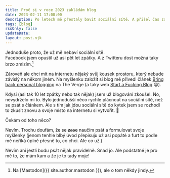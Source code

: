 ```yaml
---
title: Proč si v roce 2023 zakládám blog
date: 2023-02-11 17:00:00 
description: Po letech mě přestaly bavit sociální sítě. A přišel čas založit si blog.
tags: [blog]
rssOnly: false
updateDate:
layout: post.njk
---
```


Jednoduše proto, že už mě nebaví sociální sítě.  
Facebook jsem opustil už asi pět let zpátky. A z Twitteru dost možná taky brzo zmizím.[^1]

[^1]: Na [Mastodon]({{ site.author.mastodon }}), ale o tom někdy jindy.

Zároveň ale chci mít na internetu nějaký svůj kousek prostoru, který nebude závislý na někom jiném. Na myšlenku založit si blog mě přivedl článek [Bring back personal blogging](https://www.theverge.com/23513418/bring-back-personal-blogging) na The Verge (a taky web [Start a Fucking Blog](https://startafuckingblog.com/) 😁).

Kdysi (asi tak 10 let zpátky nebo tak nějak) jsem už blogování zkoušel. No, nevydrželo mi to. Bylo jednodušší něco rychle plácnout na sociální sítě, než se psát s článkem. Ale s tím jak jdou sociální sítě do kytek jsem se rozhodl to zkusit znovu a svoje místo na internetu si vytvořit. 🙂

Čekám od toho něco?

Nevím. Trochu doufám, že se ~~zase~~ naučím psát a formulovat svoje myšlenky (jenom tenhle blbý úvod přepisuju už asi popáté a furt to podle mě neříká úplně přesně to, co chci. Ale co už.)

Nevím ani jestli budu psát nějak pravidelně. Snad jo. Ale podstatné je pro mě to, že mám kam a že je to tady moje!